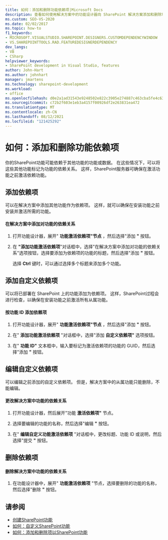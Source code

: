 ```yaml
---
title: 如何：添加和删除功能依赖项|Microsoft Docs
description: 查看如何使用解决方案中的功能设计器向 SharePoint 解决方案添加和删除功能Visual Studio。
ms.custom: SEO-VS-2020
ms.date: 02/02/2017
ms.topic: how-to
f1_keywords:
- MICROSOFT.VISUALSTUDIO.SHAREPOINT.DESIGNERS.CUSTOMDEPENDENCYWINDOW
- VS.SHAREPOINTTOOLS.RAD.FEATUREDESIGNERDEPENDENCY
dev_langs:
- VB
- CSharp
helpviewer_keywords:
- SharePoint development in Visual Studio, features
author: John-Hart
ms.author: johnhart
manager: jmartens
ms.technology: sharepoint-development
ms.workload:
- office
ms.openlocfilehash: d0e2a1ad31543e9248502e822c3905e274887c463cba5fe4c63c0b4c4acbb5c1
ms.sourcegitcommit: c72b2f603e1eb3a4157f00926df2e263831ea472
ms.translationtype: MT
ms.contentlocale: zh-CN
ms.lasthandoff: 08/12/2021
ms.locfileid: "121425292"
---
```

# <a name="how-to-add-and-remove-feature-dependencies"></a>如何：添加和删除功能依赖项
  你的SharePoint功能可能依赖于其他功能的功能或数据。 在这些情况下，可以将这些其他功能标记为功能的依赖关系。 这样，SharePoint服务器可确保在激活功能之前激活依赖功能。

## <a name="add-dependencies"></a>添加依赖项
 可以在解决方案中添加其他功能作为依赖项。 这样，就可以确保在安装功能之前安装并激活所需的功能。

#### <a name="to-add-a-dependency-on-a-feature-in-the-solution"></a>在解决方案中添加对功能的依赖关系

1. 打开功能设计器，展开" **功能激活依赖项"节点** ，然后选择"添加 **"** 按钮。

2. 在 **"添加功能激活依赖项**"对话框中，选择"在解决方案中添加对功能的依赖关系"选项按钮，选择要添加为依赖项的功能的标题，然后选择"添加 **"** 按钮。

     选择 **Ctrl** 键时，可以通过选择多个标题来添加多个功能。

## <a name="addi-custom-dependencies"></a>添加自定义依赖项
 可以将已部署在 SharePoint 上的功能添加为依赖项。 这样，SharePoint过程会进行检查，以确保在安装功能之前激活所有从属功能。

#### <a name="to-add-a-dependency-by-the-feature-id"></a>按功能 ID 添加依赖项

1. 打开功能设计器，展开" **功能激活依赖项"节点** ，然后选择"添加 **"** 按钮。

2. 在" **添加功能激活依赖项** "对话框中，选择"添加 **自定义依赖项"** 选项按钮。

3. 在" **功能 ID"** 文本框中，输入要标记为激活依赖项的功能的 GUID，然后选择"添加 **"** 按钮。

## <a name="edit-custom-dependencies"></a>编辑自定义依赖项
 可以编辑之前添加的自定义依赖项。 但是，解决方案中的从属功能只能删除，不能编辑。

#### <a name="to-change-a-dependency-on-a-feature-in-the-solution"></a>更改解决方案中功能的依赖关系

1. 打开功能设计器，然后展开"功能 **激活依赖项"** 节点。

2. 选择要编辑的功能的名称，然后选择"编辑 **"** 按钮。

3. 在" **编辑自定义功能激活依赖项** "对话框中，更改标题、功能 ID 或说明，然后选择"提交 **"** 按钮。

## <a name="remove-dependencies"></a>删除依赖项

#### <a name="to-remove-a-dependency-on-a-feature-in-the-solution"></a>删除解决方案中功能的依赖关系

1. 在功能设计器中，展开" **功能激活依赖项** "节点，选择要删除的功能的名称，然后选择"删除 **"** 按钮。

## <a name="see-also"></a>请参阅
- [创建SharePoint功能](../sharepoint/creating-sharepoint-features.md)
- [如何：自定义SharePoint功能](../sharepoint/how-to-customize-a-sharepoint-feature.md)
- [如何：添加和删除项以SharePoint功能](../sharepoint/how-to-add-and-remove-items-to-sharepoint-features.md)
